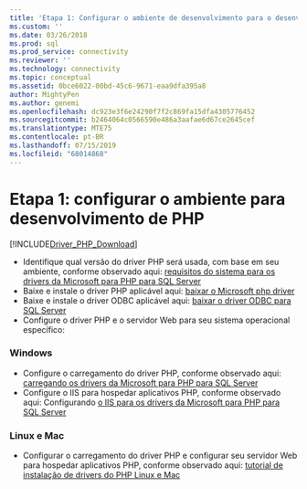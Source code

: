 ```yaml
---
title: 'Etapa 1: Configurar o ambiente de desenvolvimento para o desenvolvimento de PHP | Microsoft Docs'
ms.custom: ''
ms.date: 03/26/2018
ms.prod: sql
ms.prod_service: connectivity
ms.reviewer: ''
ms.technology: connectivity
ms.topic: conceptual
ms.assetid: 0bce6022-00bd-45c6-9671-eaa9dfa395a8
author: MightyPen
ms.author: genemi
ms.openlocfilehash: dc923e3f6e24290f7f2c869fa15dfa4305776452
ms.sourcegitcommit: b2464064c0566590e486a3aafae6d67ce2645cef
ms.translationtype: MTE75
ms.contentlocale: pt-BR
ms.lasthandoff: 07/15/2019
ms.locfileid: "68014868"
---
```

# <a name="step-1-configure-environment-for-php-development"></a>Etapa 1: configurar o ambiente para desenvolvimento de PHP
[!INCLUDE[Driver_PHP_Download](../../includes/driver_php_download.md)]




* Identifique qual versão do driver PHP será usada, com base em seu ambiente, conforme observado aqui: [requisitos do sistema para os drivers da Microsoft para PHP para SQL Server](../../connect/php/system-requirements-for-the-php-sql-driver.md)
* Baixe e instale o driver PHP aplicável aqui: [baixar o Microsoft php driver](https://www.microsoft.com/download/details.aspx?id=20098)  
* Baixe e instale o driver ODBC aplicável aqui: [baixar o driver ODBC para SQL Server](../../connect/odbc/download-odbc-driver-for-sql-server.md)  
* Configure o driver PHP e o servidor Web para seu sistema operacional específico:

### <a name="windows"></a>Windows  
  

* Configure o carregamento do driver PHP, conforme observado aqui: [carregando os drivers da Microsoft para PHP para SQL Server](../../connect/php/loading-the-php-sql-driver.md) 
* Configure o IIS para hospedar aplicativos PHP, conforme observado aqui: Configurando [o IIS para os drivers da Microsoft para PHP para SQL Server](../../connect/php/configuring-iis-for-php-sql-driver.md)

### <a name="linux-and-mac"></a>Linux e Mac


*   Configurar o carregamento do driver PHP e configurar seu servidor Web para hospedar aplicativos PHP, conforme observado aqui: [tutorial de instalação de drivers do PHP Linux e Mac](../../connect/php/installation-tutorial-linux-mac.md)

